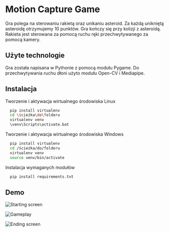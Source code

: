 
# Motion Capture Game

Gra polega na sterowaniu rakietą oraz unikaniu asteroid. 
Za każdą unikniętą asteroidę otrzymujemy 10 punktów. 
Gra kończy się przy kolizji z asteroidą.
Rakieta jest sterowana za pomocą ruchu ręki przechwytywanego za pomocą kamery.


## Użyte technologie

Gra została napisana w Pythonie z pomocą modułu Pygame. 
Do przechwytywania ruchu dłoni użyto modułu Open-CV i Mediapipe.


## Instalacja

Tworzenie i aktywacja wirtualnego środowiska Linux

```bash
  pip install virtualenv
  cd \ścieżka\do\folderu
  virtualenv venv
  \venv\Scripts\activate.bat
```

Tworzenie i aktywacja wirtualnego środowiska Windows

```bash
  pip install virtualenv
  cd /ścieżka/do/folderu
  virtualenv venv
  source venv/bin/activate
```

Instalacja wymaganych modułów

```python
  pip install requirements.txt
```
    
## Demo

![Starting screen](https://i.ibb.co/0f1mwqL/1.png)

![Gameplay](https://i.ibb.co/TbjkvVJ/2.png)

![Ending screen](https://i.ibb.co/FnCzqhF/3.png)
